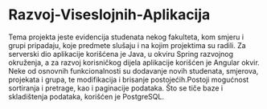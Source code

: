 # Razvoj-Viseslojnih-Aplikacija
Tema projekta jeste evidencija studenata nekog fakulteta, kom smjeru i grupi pripadaju, koje predmete slušaju i na kojim projektima su radili.
Za serverski dio aplikacije korišćena je Java, u okviru Spring razvojnog okruženja, a za razvoj korisničkog dijela aplikacije korišćen je Angular okvir.
Neke od osnovnih funkcionalnosti su dodavanje novih studenata, smjerova, projekata i grupa, te modifikacija i brisanje postojećih.Postoji mogućnost sortiranja i pretrage,
kao i paginacije podataka. Što se tiče baze i skladištenja podataka, korišćen je PostgreSQL.
